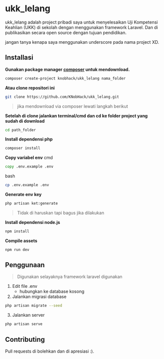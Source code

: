# ukk_lelang

ukk_lelang adalah project pribadi saya untuk menyelesaikan Uji Kompetensi Keahlian (UKK) di sekolah dengan menggunakan framework Laravel. Dan di publikasikan secara open source dengan tujuan pendidikan.

jangan tanya kenapa saya menggunakan underscore pada nama project XD.

## Installasi

**Gunakan package manager [composer](https://getcomposer.org/) untuk mendownload.**
```bash
composer create-project knobhack/ukk_lelang nama_folder
```

**Atau clone repositori ini**
```bash
git clone https://github.com/KNobHack/ukk_lelang.git
```

>jika mendownload via composer lewati langkah berikut

**Setelah di clone jalankan terminal/cmd dan cd ke folder project yang sudah di download**
```bash
cd path_folder
```

**Install dependensi php**
```bash
composer install
```

**Copy variabel env**
cmd
```cmd
copy .env.example .env
```
bash
```bash
cp .env.example .env
```

**Generate env key**
```bash
php artisan ket:generate
```

>Tidak di haruskan tapi bagus jika dilakukan

**Install dependensi node.js**
```bash
npm install
```

**Compile assets**
```bash
npm run dev
```

## Penggunaan
>Digunakan selayaknya framework laravel digunakan

1. Edit file .env
    * hubungkan ke database kosong
2. Jalankan migrasi database
```bash
php artisan migrate --seed
```
3. Jalankan server
```bash
php artisan serve
```

## Contributing
Pull requests di bolehkan dan di apresiasi :).
